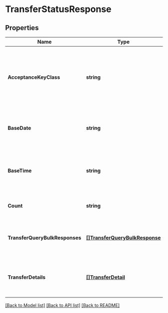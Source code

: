 # TransferStatusResponse

## Properties
Name | Type | Description | Notes
------------ | ------------- | ------------- | -------------
**AcceptanceKeyClass** | **string** | 照会対象キー区分 半角数字 リクエストしたときと同じ内容 照会対象のキー 1：振込申請照会対象指定、2：振込一括照会対象指定  | [default to null]
**BaseDate** | **string** | 基準日 半角文字 振込照会明細情報を照会した基準日を示します YYYY-MM-DD形式  | [default to null]
**BaseTime** | **string** | 基準時刻 半角文字 振込照会明細情報を照会した基準時刻を示します HH:MM:SS+09:00形式  | [default to null]
**Count** | **string** | 明細取得件数 半角数字 振込明細の件数  | [default to null]
**TransferQueryBulkResponses** | [**[]TransferQueryBulkResponse**](TransferQueryBulkResponse.md) | 振込一括照会対象指定レスポンス 該当する情報が無い場合は項目自体を設定しません  | [optional] [default to null]
**TransferDetails** | [**[]TransferDetail**](TransferDetail.md) | 振込照会明細情報 振込照会明細情報のリスト 該当する情報が無い場合は空のリストを返却  | [optional] [default to null]

[[Back to Model list]](../README.md#documentation-for-models) [[Back to API list]](../README.md#documentation-for-api-endpoints) [[Back to README]](../README.md)

